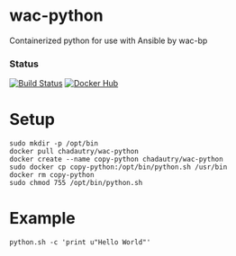 # wac-python
Containerized python for use with Ansible by wac-bp

### Status
[![Build Status](https://travis-ci.org/chad-autry/wac-python.svg?branch=master)](https://travis-ci.org/chad-autry/wac-python)
[![Docker Hub](https://img.shields.io/badge/docker-ready-blue.svg)](https://registry.hub.docker.com/u/chadautry/wac-python/)

# Setup
```shell
sudo mkdir -p /opt/bin
docker pull chadautry/wac-python
docker create --name copy-python chadautry/wac-python
sudo docker cp copy-python:/opt/bin/python.sh /usr/bin
docker rm copy-python
sudo chmod 755 /opt/bin/python.sh
```

# Example
```shell
python.sh -c 'print u"Hello World"'
```
